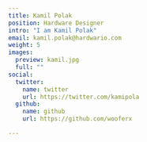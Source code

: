 ```yaml
---
title: Kamil Polak
position: Hardware Designer
intro: "I am Kamil Polak"
email: kamil.polak@hardwario.com
weight: 5
images:
  preview: kamil.jpg
  full: ""
social:
  twitter:
    name: twitter
    url: https://twitter.com/kamipola
  github:
    name: github
    url: https://github.com/wooferx

---
```

